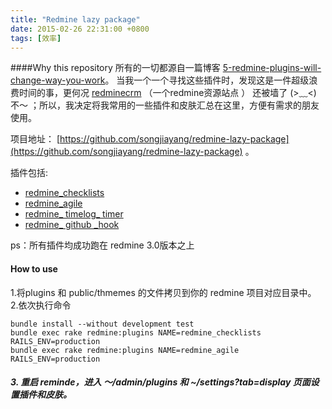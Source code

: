 ```yaml
---
title: "Redmine lazy package"
date: 2015-02-26 22:31:00 +0800
tags: [效率]
---
```


####Why this repository
所有的一切都源自一篇博客 [5-redmine-plugins-will-change-way-you-work](http://it-consultis.com/blog/5-redmine-plugins-will-change-way-you-work)。
当我一个一个寻找这些插件时，发现这是一件超级浪费时间的事，更何况 [redminecrm](http://www.redminecrm.com) （一个redmine资源站点 ）
还被墙了 (>﹏<) 不～  ；所以，我决定将我常用的一些插件和皮肤汇总在这里，方便有需求的朋友使用。

项目地址： [https://github.com/songjiayang/redmine-lazy-package](https://github.com/songjiayang/redmine-lazy-package) 。

插件包括:

* [redmine_checklists](http://www.redminecrm.com/projects/checklist/pages/1)
* [redmine_agile](http://www.redminecrm.com/projects/agile/pages/2)
* [redmine_ timelog_ timer](https://github.com/emovere/redmine_timelog_timer)
* [redmine_ github _hook](https://github.com/koppen/redmine_github_hook)

ps：所有插件均成功跑在 redmine 3.0版本之上

#### How to use
1.将plugins 和 public/thmemes 的文件拷贝到你的 redmine 项目对应目录中。  
2.依次执行命令
```
bundle install --without development test
bundle exec rake redmine:plugins NAME=redmine_checklists RAILS_ENV=production
bundle exec rake redmine:plugins NAME=redmine_agile RAILS_ENV=production
```
##### 3. 重启 reminde，进入 ～/admin/plugins 和 ~/settings?tab=display 页面设置插件和皮肤。
